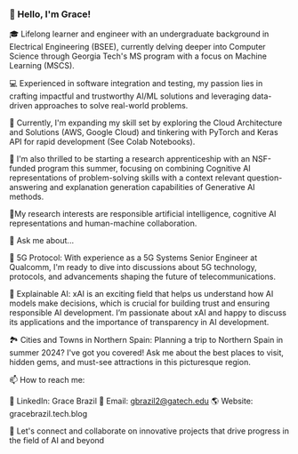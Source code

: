 ### 👋 Hello, I'm Grace!
🎓 Lifelong learner and engineer with an undergraduate background in Electrical Engineering (BSEE), currently delving deeper into Computer Science through Georgia Tech's MS program with a focus on Machine Learning (MSCS).

💻 Experienced in software integration and testing, my passion lies in crafting impactful and trustworthy AI/ML solutions and leveraging data-driven approaches to solve real-world problems.

🚀 Currently, I'm expanding my skill set by exploring the Cloud Architecture and Solutions (AWS, Google Cloud) and tinkering with PyTorch and Keras API for rapid development (See Colab Notebooks). 

🔬 I'm also thrilled to be starting a research apprenticeship with an NSF-funded program this summer, focusing on combining Cognitive AI representations of problem-solving skills with a context relevant question-answering and explanation generation capabilities of Generative AI methods. 

🦉My research interests are responsible artificial intelligence, cognitive AI representations and human-machine collaboration.

💬 Ask me about...

📡 5G Protocol: With experience as a 5G Systems Senior Engineer at Qualcomm, I'm ready to dive into discussions about 5G technology, protocols, and advancements shaping the future of telecommunications.

🤖 Explainable AI: xAI is an exciting field that helps us understand how AI models make decisions, which is crucial for building trust and ensuring responsible AI development. I’m passionate about xAI and happy to discuss its applications and the importance of transparency in AI development.

🏞️ Cities and Towns in Northern Spain: Planning a trip to Northern Spain in summer 2024? I've got you covered! Ask me about the best places to visit, hidden gems, and must-see attractions in this picturesque region.

📫 How to reach me:

🔗 LinkedIn: Grace Brazil
📧 Email: gbrazil2@gatech.edu
🌎 Website: gracebrazil.tech.blog

🌟 Let's connect and collaborate on innovative projects that drive progress in the field of AI and beyond

[Link to Resume]: https://drive.google.com/file/d/172ycn1lHZfdlS_jpPAbMOb7bw9SpxfCs/view?usp=drive_link


